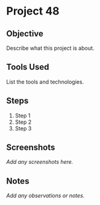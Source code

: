 # Project 48

## Objective

Describe what this project is about.

## Tools Used

List the tools and technologies.

## Steps

1. Step 1
2. Step 2
3. Step 3

## Screenshots

_Add any screenshots here._

## Notes

_Add any observations or notes._
